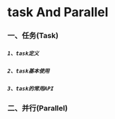 # task And  Parallel
### 一、任务(Task)
##### `1、task定义`
##### `2、task基本使用`
##### `3、task的常用API`
### 二、并行(Parallel)
